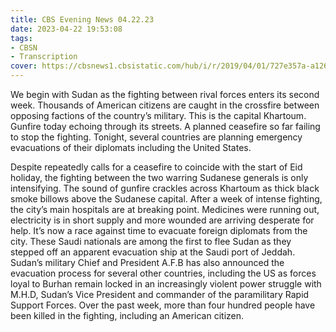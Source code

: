 ```yaml
---
title: CBS Evening News 04.22.23
date: 2023-04-22 19:53:08
tags:
- CBSN
- Transcription
cover: https://cbsnews1.cbsistatic.com/hub/i/r/2019/04/01/727e357a-a126-4138-a2c5-4d3222669d57/thumbnail/640x360/3ff2761028dc5c65cc4f07acd54bcd5c/cbsn2-logo-1920x1080.jpg
---
```

We begin with Sudan as the fighting between rival forces enters its second week. Thousands of American citizens are caught in the crossfire between opposing factions of the country’s military. This is the capital Khartoum. Gunfire today echoing through its streets. A planned ceasefire so far failing to stop the fighting. Tonight, several countries are planning emergency evacuations of their diplomats including the United States. 

Despite repeatedly calls for a ceasefire to coincide with the start of Eid holiday, the fighting between the two warring Sudanese generals is only intensifying. The sound of gunfire crackles across Khartoum as thick black smoke billows above the Sudanese capital. After a week of intense fighting, the city’s main hospitals are at breaking point. Medicines were running out, electricity is in short supply and more wounded are arriving desperate for help. It’s now a race against time to evacuate foreign diplomats from the city. These Saudi nationals are among the first to flee Sudan as they stepped off an apparent evacuation ship at the Saudi port of Jeddah. Sudan’s military Chief and President A.F.B has also announced the evacuation process for several other countries, including the US as forces loyal to Burhan remain locked in an increasingly violent power struggle with M.H.D, Sudan’s Vice President and commander of the paramilitary Rapid Support Forces. Over the past week, more than four hundred people have been killed in the fighting, including an American citizen. 
 